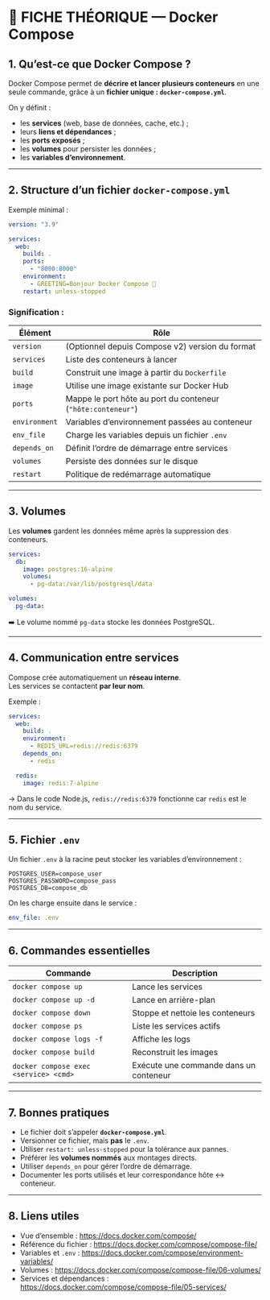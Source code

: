 # 🧭 FICHE THÉORIQUE — Docker Compose

## 1. Qu’est-ce que Docker Compose ?
Docker Compose permet de **décrire et lancer plusieurs conteneurs** en une seule commande, grâce à un **fichier unique : `docker-compose.yml`**.

On y définit :
- les **services** (web, base de données, cache, etc.) ;
- leurs **liens et dépendances** ;
- les **ports exposés** ;
- les **volumes** pour persister les données ;
- les **variables d’environnement**.

---

## 2. Structure d’un fichier `docker-compose.yml`
Exemple minimal :
```yaml
version: "3.9"

services:
  web:
    build: .
    ports:
      - "8000:8000"
    environment:
      - GREETING=Bonjour Docker Compose 👋
    restart: unless-stopped
```

### Signification :
| Élément | Rôle |
|----------|------|
| `version` | (Optionnel depuis Compose v2) version du format |
| `services` | Liste des conteneurs à lancer |
| `build` | Construit une image à partir du `Dockerfile` |
| `image` | Utilise une image existante sur Docker Hub |
| `ports` | Mappe le port hôte au port du conteneur (`"hôte:conteneur"`) |
| `environment` | Variables d’environnement passées au conteneur |
| `env_file` | Charge les variables depuis un fichier `.env` |
| `depends_on` | Définit l’ordre de démarrage entre services |
| `volumes` | Persiste des données sur le disque |
| `restart` | Politique de redémarrage automatique |

---

## 3. Volumes
Les **volumes** gardent les données même après la suppression des conteneurs.

```yaml
services:
  db:
    image: postgres:16-alpine
    volumes:
      - pg-data:/var/lib/postgresql/data

volumes:
  pg-data:
```
➡️ Le volume nommé `pg-data` stocke les données PostgreSQL.

---

## 4. Communication entre services
Compose crée automatiquement un **réseau interne**.  
Les services se contactent **par leur nom**.

Exemple :
```yaml
services:
  web:
    build: .
    environment:
      - REDIS_URL=redis://redis:6379
    depends_on:
      - redis

  redis:
    image: redis:7-alpine
```
→ Dans le code Node.js, `redis://redis:6379` fonctionne car `redis` est le nom du service.

---

## 5. Fichier `.env`
Un fichier `.env` à la racine peut stocker les variables d’environnement :
```env
POSTGRES_USER=compose_user
POSTGRES_PASSWORD=compose_pass
POSTGRES_DB=compose_db
```
On les charge ensuite dans le service :
```yaml
env_file: .env
```

---

## 6. Commandes essentielles

| Commande | Description |
|-----------|-------------|
| `docker compose up` | Lance les services |
| `docker compose up -d` | Lance en arrière-plan |
| `docker compose down` | Stoppe et nettoie les conteneurs |
| `docker compose ps` | Liste les services actifs |
| `docker compose logs -f` | Affiche les logs |
| `docker compose build` | Reconstruit les images |
| `docker compose exec <service> <cmd>` | Exécute une commande dans un conteneur |

---

## 7. Bonnes pratiques
- Le fichier doit s’appeler **`docker-compose.yml`**.  
- Versionner ce fichier, mais **pas** le `.env`.  
- Utiliser `restart: unless-stopped` pour la tolérance aux pannes.  
- Préférer les **volumes nommés** aux montages directs.  
- Utiliser `depends_on` pour gérer l’ordre de démarrage.  
- Documenter les ports utilisés et leur correspondance hôte ↔ conteneur.

---

## 8. Liens utiles
- Vue d’ensemble : https://docs.docker.com/compose/  
- Référence du fichier : https://docs.docker.com/compose/compose-file/  
- Variables et `.env` : https://docs.docker.com/compose/environment-variables/  
- Volumes : https://docs.docker.com/compose/compose-file/06-volumes/  
- Services et dépendances : https://docs.docker.com/compose/compose-file/05-services/
